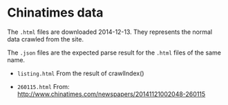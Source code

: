 Chinatimes data
==================

The `.html` files are downloaded 2014-12-13.
They represents the normal data crawled from the site.

The `.json` files are the expected parse result for the
`.html` files of the same name.

 - `listing.html`
   From the result of crawlIndex()

- `260115.html`
   From: http://www.chinatimes.com/newspapers/20141121002048-260115

